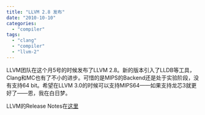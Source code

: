 ```yaml
---
title: "LLVM 2.8 发布"
date: "2010-10-10"
categories: 
  - "compiler"
tags: 
  - "clang"
  - "compiler"
  - "llvm-2"
---
```


LLVM团队在这个月5号的时候发布了LLVM 2.8。新的版本引入了LLDB等工具，Clang和MC也有了不小的进步。可惜的是MIPS的Backend还是处于实验阶段，没有支持64 bit。希望在LLVM 3.0的时候可以支持MIPS64——如果支持龙芯3就更好了——恩，我在白日梦。

LLVM的Release Notes在[这里](http://llvm.org/docs/ReleaseNotes.html)
